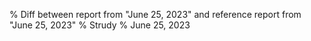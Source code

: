 % Diff between report from "June 25, 2023" and reference report from "June 25, 2023"
% Strudy
% June 25, 2023


